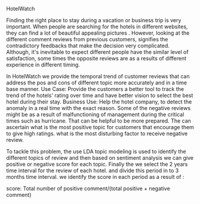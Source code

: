 HotelWatch

Finding the right place to stay during a vacation or business trip is very important. When people are searching for the hotels in different websites, they can find a lot of  beautiful appealing pictures . However, looking at the different comment reviews from previous customers, signifies the contradictory feedbacks that make the decision very complicated. Although,  it's inevitable to expect different people have the similar level of satisfaction, some times the opposite reviews are as a results of  different experience in different timing.

In HotelWatch we provide the temporal trend of customer reviews that can address the pos and cons of different topic more accurately and in a time base manner.
Use Case: Provide the customers a better tool to track the trend of the hotels' rating over time and have better vision to select the best hotel during their stay.
Business Use: Help the hotel company, to detect the anomaly in a real time with the exact reason. Some of the negative reviews might be as a result of malfunctioning of management during the critical times such as hurricane. That can be helpful to be more prepared.
The can ascertain what is the most positive topic for customers that encourage them to give high ratings. what is the most disturbing factor to receive negative review.

To tackle this problem, the use LDA topic modeling is used to identify the different topics of review and then based on sentiment analysis we can give positive or negative score for each topic.
Finally the we select the 2 years time interval for the review of each hotel. and divide this period in to 3 months time interval. we identify the score in each period as a result of :

score: Total number of positive comment/(total positive + negative comment)


